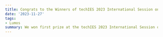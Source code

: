 ```yaml
---
title: Congrats to the Winners of techIES 2023 International Session on Biomed!
date: '2023-11-27'
tags:
- Lumos
summary: We won first prize at the techIES 2023 International Session on Biomed! [Link to Article.](https://www.shanghaitech.edu.cn/eng/2023/1124/c1260a1086272/page.htm)
---
```

